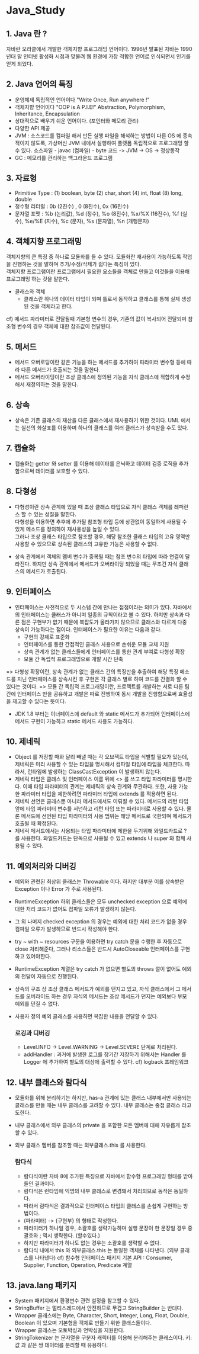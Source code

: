 # Java_Study
## 1. Java 란 ?
자바란 오라클에서 개발한 객체지향 프로그래밍 언어이다. 1996년 발표된 자바는 1990년대 말 인터넷 활성화 시점과 맞물려 웹 환경에 가장 적합한 언어로 인식되면서 인기를 얻게 되었다.

## 2. Java 언어의 특징
- 운영체제 독립적인 언어이다 "Write Once, Run anywhere !"
- 객체지향 언어이다 "OOP is A P.I.E!" Abstraction, Polymorphism, Inheritance, Encapsulation
- 상대적으로 배우기 쉬운 언어이다. (포인터와 메모리 관리)
- 다양한 API 제공
- JVM : 소스코드를 컴파일 해서 만든 실행 파일을 해석하는 방법이 다른 OS 에 종속적이지 않도록, 가상머신 JVM 내에서 실행하여 플랫폼 독립적으로 프로그래밍 할 수 있다.
소스파일 - javac (컴파일) - byte 코드 -> JVM -> OS -> 정상동작
- GC : 메모리를 관리하는 백그라운드 프로그램

## 3. 자료형
- Primitive Type : (1) boolean, byte (2) char, short (4) int, float (8) long, double
- 정수형 리터럴 : 0b (2진수) , 0 (8진수), 0x (16진수)
- 문자열 포맷 : %b (논리값), %d (정수), %o (8진수), %x/%X (16진수), %f (실수), %e/%E (지수), %c (문자), %s (문자열), %n (개행문자)

## 4. 객체지향 프로그래밍
객체지향의 큰 특징 중 하나로 모듈화를 들 수 있다. 모듈화란 재사용이 가능하도록 작업을 진행하는 것을 말하며 추가/수정/삭제가 쉽다는 특징이 있다. <br/>
객체지향 프로그램이란 프로그램에서 필요한 요소들을 객체로 만들고 이것들을 이용해 프로그래밍 하는 것을 말한다.

- 클래스와 객체
  - 클래스란 하나의 데이터 타입이 되며 틀로서 동작하고 클래스를 통해 실제 생성된 것을 객체라고 한다.
  
cf) 메서드 파라미터로 전달될때 기본형 변수의 경우, 기존의 값이 복사되어 전달되며 참조형 변수의 경우 객체에 대한 참조값이 전달된다.

## 5. 메서드
- 메서드 오버로딩이란 같은 기능을 하는 메서드를 추가하여 파라미터 변수형 등에 따라 다른 메서드가 호출되는 것을 말한다.
- 메서드 오버라이딩이란 조상 클래스에 정의된 기능을 자식 클래스에 적합하게 수정해서 재정의하는 것을 말한다.

## 6. 상속
- 상속은 기존 클래스의 재산을 다른 클래스에서 재사용하기 위한 것이다. UML 에서는 실선의 화살표를 이용하며 하나의 클래스를 여러 클래스가 상속받을 수도 있다.

## 7. 캡슐화
- 캡슐화는 getter 와 setter 를 이용해 데이터를 은닉하고 데이터 검증 로직을 추가함으로써 데이터를 보호할 수 있다.

## 8. 다형성
- 다형성이란 상속 관계에 있을 때 조상 클래스 타입으로 자식 클래스 객체를 레퍼런스 할 수 있는 성질을 말한다. <br/>
다형성을 이용하면 추후에 추가될 참조형 타입 등에 상관없이 동일하게 사용될 수 있게 메소드를 정의하여 재사용성을 높일 수 있다. <br/>
그러나 조상 클래스 타입으로 참조할 경우, 해당 참조한 클래스 타입의 고유 영역만 사용할 수 있으므로 상속된 클래스의 고유한 기능은 사용할 수 없다. <br/>

- 상속 관계에서 객체의 멤버 변수가 중복될 때는 참조 변수의 타입에 따라 연결이 달라진다.
하지만 상속 관계에서 메서드가 오버라이딩 되었을 때는 무조건 자식 클래스의 메서드가 호출된다.

## 9. 인터페이스
- 인터페이스는 사전적으로 두 시스템 간에 만나는 접점이라는 의미가 있다. 자바에서의 인터페이스는 클래스가 아니며 일종의 규칙이라고 볼 수 있다.
 하지만 상속과 다른 점은 구현부가 없기 때문에 복잡도가 올라가지 않으므로 클래스와 다르게 다중 상속이 가능하다는 점이다. 인터페이스가 필요한 이유는 다음과 같다.
  - 구현의 강제로 표준화
  - 인터페이스를 통한 간접적인 클래스 사용으로 손쉬운 모듈 교체 지원
  - 상속 관계가 없는 클래스들에게 인터페이스를 통한 관계 부여로 다형성 확장
  - 모듈 간 독립적 프로그래밍으로 개발 시간 단축
  
=> 다형성 확장이란, 상속 관계가 없는 클래스 간의 특징만을 추출하여 해당 특징 메소드를 지닌 인터페이스를 상속시킨 후 구현은 각 클래스 별로 하여 코드를 간결화 할 수 있다는 것이다.
=> 모듈 간 독립적 프로그래밍이란, 프로젝트를 개발하는 서로 다른 팀 간에 인터페이스 만을 공유하고 개발은 따로 진행하여 동시 개발을 진행함으로써 효율성을 제고할 수 있다는 뜻이다.

- JDK 1.8 부터는 이너페이스에 default 와 static 메서드가 추가되어 인터페이스에 메서드 구현이 가능하고 static 메서드 사용도 가능하다.

## 10. 제네릭
- Object 를 저장할 때와 달리 빼낼 때는 각 오브젝트 타입을 식별할 필요가 있는데, 제네릭은 미리 사용할 수 있는 타입을 명시해서 컴파일 타임에 타입을 체크한다.
따라서, 런타임에 발생하는 ClassCastException 이 발생하지 않는다.
- 제네릭 타입은 클래스 및 인터페이스 이름 뒤에 <> 를 쓰고 타입 파라미터를 명시한다. 이때 타입 파라미터의 관계는 제네릭의 상속 관계와 무관하다.
또한, 사용 가능한 파라미터 타입을 제한하려면 파라미터 타입에 extends 를 적용하면 된다.
- 제네릭 선언은 클래스뿐 아니라 메서드에서도 이뤄질 수 있다. 메서드의 리턴 타입 앞에 타입 파라미터 변수를 서넌하고 리턴 타입 또는 파라미터로 사용할 수 있다.
물론 메서드에 선언된 타입 파라미터의 사용 범위는 해당 메서드로 국한되며 메서드가 호출될 때 확정된다.
- 제네릭 메서드에서는 사용되는 타입 파라미터에 제한을 두기위해 와일드카드로 ? 를 사용한다. 와일드카드는 단독으로 사용될 수 있고 extends 나 super 와 함께 사용될 수 있다.

## 11. 예외처리와 디버깅
- 예외와 관련된 최상위 클래스는 Throwable 이다. 하지만 대부분 이를 상속받은 Exception 이나 Error 가 주로 사용된다.
- RuntimeException 하위 클래스들은 모두 unchecked exception 으로 예외에 대한 처리 코드가 없어도 컴파일 오류가 발생하지 않는다.
- 그 외 나머지 checked exception 의 경우는 예외에 대한 처리 코드가 없을 경우 컴파일 오류가 발생하므로 반드시 작성해야 한다.
- try ~ with ~ resources 구문을 이용하면 try catch 문을 수행한 후 자동으로 close 처리해준다, 
그러나 리소스들은 반드시 AutoCloseable 인터페이스를 구현하고 있어야한다.
- RuntimeException 계열은 try catch 가 없으면 별도의 throws 절이 없어도 예외의 전달이 자동으로 진행된다.
- 상속의 구조 상 조상 클래스 메서드가 예외를 던지고 있고, 자식 클래스에서 그 메서드를 오버라이드 하는 경우 자식의 메서드는 조상 메서드가 던지는 예외보다
부모 예외를 던질 수 없다.
- 사용자 정의 예외 클래스를 사용하면 복잡한 내용을 전달할 수 있다.

  ### 로깅과 디버깅
  - Level.INFO -> Level.WARNING -> Level.SEVERE 단계로 처리된다.
  - addHandler : 과거에 발생한 로그를 장기간 저장하기 위해서는 Handler 를 Logger 에 추가하여 별도의 대상에 출력할 수 있다.
  cf) logback 프레임워크
  
## 12. 내부 클래스와 람다식
- 모듈화를 위해 분리하기는 하지만, has-a 관계에 있는 클래스 내부에서만 사용되는 클래스를 만들 때는 내부 클래스를 고려할 수 있다. 내부 클래스는 중첩 클래스 라고도한다.
- 내부 클래스에서 외부 클래스의 private 을 포함한 모든 멤버에 대해 자유롭게 참조할 수 있다.
- 외부 클래스 멤버를 참조할 때는 외부클래스.this 를 사용한다.

  ### 람다식
  - 람다식이란 자바 8에 추가된 특징으로 자바에서 함수형 프로그래밍 형태를 받아들인 결과이다.
  - 람다식은 런타임에 익명의 내부 클래스로 변경돼서 처리되므로 동작은 동일하다.
  - 따라서 람다식은 결과적으로 인터페이스 타입의 클래스를 손쉽게 구현하는 방법이다.
  - (파라미터) -> {구현부} 의 형태로 작성한다.
  - 파라미터가 하나일 경우, 소괄호를 생략가능하며 실행 문장이 한 문장일 경우 중괄호와 ; 역시 생략한다. (할수있다.)
  - 하지만 파라미터가 하나도 없는 경우는 소괄호를 생략할 수 없다.
  - 람다식 내에서 this 와 외부클래스.this 는 동일한 객체를 나타낸다. (외부 클래스를 나타낸다)
  cf) 함수형 인터페이스 패키지 기본 API
  : Consumer, Supplier, Function, Operation, Predicate 계열

## 13. java.lang 패키지
- System 패키지에서 환경변수 관련 설정을 참고할 수 있다.
- StringBuffer 는 멀티스레드에서 안전하므로 무겁고 StringBuilder 는 반대다.
- Wrapper 클래스에는 Byte, Character, Short, Integer, Long, Float, Double, Boolean 이 있으며 기본형을 객체로 만들기 위한 클래스들이다.
- Wrapper 클래스는 오토박싱과 언박싱을 지원한다.
- StringTokenizer 는 문자열을 구분자 캐릭터를 이용해 분리해주는 클래스이다. 키:값 과 같은 쌍 데이터를 분리할 때 유용하다.
